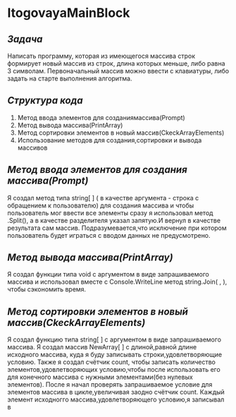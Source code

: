 # ItogovayaMainBlock
*Задача*
-
   Написать программу, которая из имеющегося массива строк формирует новый массив из строк, длина которых меньше, либо равна 3 символам. 
Первоначальный массив можно ввести с клавиатуры, либо задать на старте выполнения алгоритма.

*Структура кода*
-
1. Метод ввода элементов для созданиямассива(Prompt)
2. Метод вывода массива(PrintArray)
3. Метод сортировки элементов в новый массив(CkeckArrayElements)
4. Использование методов для создания,сортировки и вывода массивов

*Метод ввода элементов для создания массива(Prompt)*
-
Я создал метод типа string[ ] ( в качестве аргумента - строка с обращением к пользователю) для создания массива и чтобы пользователь мог ввести все элементы сразу я использовал метод .Split(), а в качестве разделителя указал запятую.И вернул в качестве результата сам массив.
Подразумевается,что исключение при котором пользователь будет играться с вводом данных не предусмотрено.

*Метод вывода массива(PrintArray)*
-
Я создал функции типа void с аргументом в виде запрашиваемого  массива и использовал вместе с Console.WriteLine метод string.Join( , ), чтобы сэкономить время.

*Метод сортировки элементов в новый массив(CkeckArrayElements)*
-
Я создал функцию типа string[ ] с аргументом в виде запрашиваемого  массива. Я создал массив NewArray[ ] с длиной,равной длине исходного массива, куда я буду записывать строки,удовлетворяющие условию. Также я создал счётчик count, чтобы записать количество элементов,удовлетворяющих условию,чтобы после использовать его для конечного массива с нужными элементами(без нулевых элементов).
После я начал проверять запрашиваемое условие для элементов массива в цикле,увеличивая заодно счётчик count. Каждый элемент исходногго массива,удовлетворяющего условию,я записывал в 
